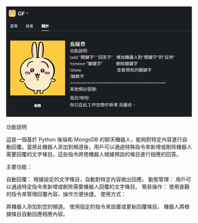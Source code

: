 
![alt text](image.png)

功能說明

這是一個基於 Python 後端和 MongoDB 的聊天機器人，能夠對特定內容進行自動回覆。當將此機器人添加到頻道後，用戶可以通過特殊指令來新增或刪除機器人需要回覆的文字條目。這些指令將使機器人根據預設的條目進行相應的回答。

主要功能：

自動回覆： 根據設定的文字條目，自動對特定內容做出回應。
動態管理： 用戶可以通過特定指令來新增或刪除需要機器人回覆的文字條目。
簡易操作： 使用直觀的指令來管理回覆內容，操作方便快捷。
使用方式：

將機器人添加到您的頻道。
使用指定的指令來設置或更新回覆條目。
機器人將根據條目自動回應相應內容。
